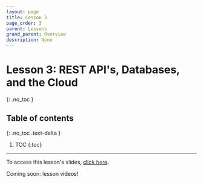 ```yaml
---
layout: page
title: Lesson 3
page_order: 3
parent: Lessons
grand_parent: Overview
description: None
---
```


# Lesson 3: REST API's, Databases, and the Cloud
{: .no_toc }

## Table of contents
{: .no_toc .text-delta }

1. TOC
{:toc}

---

To access this lesson's slides, [click here](https://docs.google.com/presentation/d/15Jz2oVP2vPC_qcqwLGRDL6hvxkPbDULvU247jww22GE/edit?usp=sharing).

Coming soon: lesson videos!